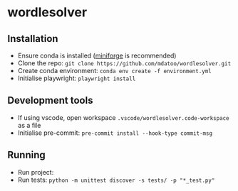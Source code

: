 # wordlesolver
## Installation
- Ensure conda is installed ([miniforge](https://github.com/conda-forge/miniforge) is recommended)
- Clone the repo: `git clone https://github.com/mdatoo/wordlesolver.git`
- Create conda environment: `conda env create -f environment.yml`
- Initialise playwright: `playwright install`

## Development tools
- If using vscode, open workspace `.vscode/wordlesolver.code-workspace` as a file
- Initialise pre-commit: `pre-commit install --hook-type commit-msg`

## Running
- Run project: 
- Run tests: `python -m unittest discover -s tests/ -p "*_test.py"`
